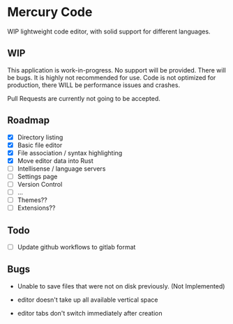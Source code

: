 # Mercury Code
WIP lightweight code editor, with solid support for different languages.

## WIP
This application is work-in-progress. No support will be provided. There will be bugs. It is highly not recommended for use.
Code is not optimized for production, there WILL be performance issues and crashes.

Pull Requests are currently not going to be accepted.

## Roadmap
- [x] Directory listing
- [x] Basic file editor
- [x] File association / syntax highlighting
- [x] Move editor data into Rust
- [ ] Intellisense / language servers
- [ ] Settings page
- [ ] Version Control
- [ ] ...
- [ ] Themes??
- [ ] Extensions??

## Todo
- [ ] Update github workflows to gitlab format

## Bugs
- Unable to save files that were not on disk previously. (Not Implemented)

- editor doesn't take up all available vertical space
- editor tabs don't switch immediately after creation